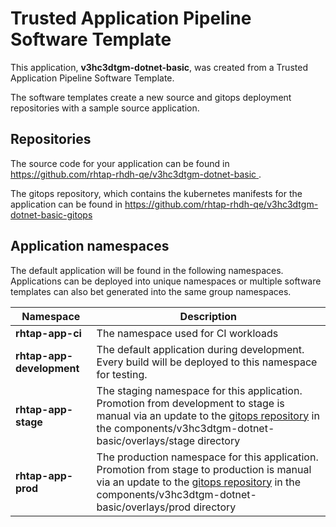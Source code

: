 # Trusted Application Pipeline Software Template

This application, **v3hc3dtgm-dotnet-basic**, was created from a Trusted Application Pipeline Software Template.

The software templates create a new source and gitops deployment repositories with a sample source application. 

## Repositories

The source code for your application can be found in [https://github.com/rhtap-rhdh-qe/v3hc3dtgm-dotnet-basic ](https://github.com/rhtap-rhdh-qe/v3hc3dtgm-dotnet-basic ).
 
The gitops repository, which contains the kubernetes manifests for the application can be found in 
[https://github.com/rhtap-rhdh-qe/v3hc3dtgm-dotnet-basic-gitops ](https://github.com/rhtap-rhdh-qe/v3hc3dtgm-dotnet-basic-gitops ) 

## Application namespaces 

The default application will be found in the following namespaces. Applications can be deployed into unique namespaces or multiple software templates can also bet generated into the same group namespaces.  

|  Namespace   |  Description   |  
| -------- | -------- |
| **rhtap-app-ci** | The namespace used for CI workloads |
| **rhtap-app-development** | The default application during development. Every build will be deployed to this namespace for testing. |
| **rhtap-app-stage** | The staging namespace for this application. Promotion from development to stage is manual via an update to the [gitops repository](https://github.com/rhtap-rhdh-qe/v3hc3dtgm-dotnet-basic-gitops ) in the components/v3hc3dtgm-dotnet-basic/overlays/stage directory |
| **rhtap-app-prod** | The production namespace for this application. Promotion from stage to production is manual via an update to the [gitops repository](https://github.com/rhtap-rhdh-qe/v3hc3dtgm-dotnet-basic-gitops ) in the components/v3hc3dtgm-dotnet-basic/overlays/prod directory |